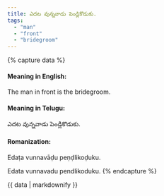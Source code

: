 ```yaml
---
title: ఎదట వున్నవాడు పెండ్లికొడుకు.
tags:
  - "man"
  - "front"
  - "bridegroom"
---
```


{% capture data %}
#### Meaning in English:
The man in front is the bridegroom.

#### Meaning in Telugu:
ఎదట వున్నవాడు పెండ్లికొడుకు.

#### Romanization:
Edaṭa vunnavāḍu peṇḍlikoḍuku.

Edata vunnavadu pendlikoduku.
{% endcapture %}

{{ data | markdownify }}


